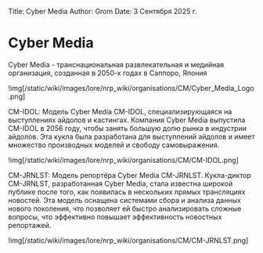 Title: Cyber Media
Author: Grom
Date: 3 Сентября 2025 г.

# Cyber Media

Cyber Media - транснациональная развлекательная и медийная организация, созданная в 2050-х годах в Саппоро, Япония

!img[/static/wiki/images/lore/nrp_wiki/organisations/CM/Cyber_Media_Logo.png]

CM-IDOL: Модель Cyber Media CM-IDOL, специализирующаяся на выступлениях айдолов и кастингах. Компания Cyber Media выпустила CM-IDOL в 2056 году, чтобы занять большую долю рынка в индустрии айдолов. Эта кукла была разработана для выступлений айдолов и имеет множество производных моделей и свободу самовыражения.

!img[/static/wiki/images/lore/nrp_wiki/organisations/CM/CM-IDOL.png]

CM-JRNLST: Модель репортёра Cyber Media CM-JRNLST. Кукла-диктор CM-JRNLST, разработанная Cyber Media, стала известна широкой публике после того, как появилась в нескольких прямых трансляциях новостей. Эта модель оснащена системами сбора и анализа данных нового поколения, что позволяет ей быстро анализировать сложные вопросы, что эффективно повышает эффективность новостных репортажей.

!img[/static/wiki/images/lore/nrp_wiki/organisations/CM/CM-JRNLST.png]
